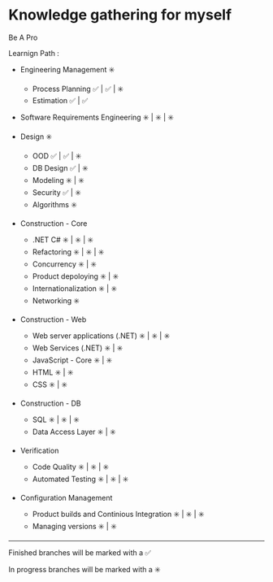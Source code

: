 # **Knowledge gathering for myself**

Be A Pro

Learnign Path : 

- Engineering Management :eight_spoked_asterisk:
    - Process Planning  :white_check_mark: | :white_check_mark: | :eight_spoked_asterisk:
    - Estimation :white_check_mark: | :white_check_mark:
    
- Software Requirements Engineering :eight_spoked_asterisk:  | :eight_spoked_asterisk:  | :eight_spoked_asterisk:

- Design :eight_spoked_asterisk:
    - OOD :white_check_mark: | :white_check_mark: | :eight_spoked_asterisk: 
    - DB Design :white_check_mark: | :eight_spoked_asterisk: 
    - Modeling :eight_spoked_asterisk: | :eight_spoked_asterisk: 
    - Security :white_check_mark: | :eight_spoked_asterisk: 
    - Algorithms :eight_spoked_asterisk: 
    
- Construction - Core 
    - .NET C# :eight_spoked_asterisk: | :eight_spoked_asterisk: | :eight_spoked_asterisk:
    - Refactoring :eight_spoked_asterisk: | :eight_spoked_asterisk: | :eight_spoked_asterisk:
    - Concurrency :eight_spoked_asterisk: | :eight_spoked_asterisk: 
    - Product depoloying :eight_spoked_asterisk: | :eight_spoked_asterisk: 
    - Internationalization :eight_spoked_asterisk: | :eight_spoked_asterisk: 
    - Networking :eight_spoked_asterisk: 

- Construction - Web
    - Web server applications (.NET) :eight_spoked_asterisk: | :eight_spoked_asterisk: | :eight_spoked_asterisk:
    - Web Services (.NET) :eight_spoked_asterisk: | :eight_spoked_asterisk: 
    - JavaScript - Core :eight_spoked_asterisk: | :eight_spoked_asterisk: 
    - HTML :eight_spoked_asterisk: | :eight_spoked_asterisk: 
    - CSS :eight_spoked_asterisk: | :eight_spoked_asterisk: 
    
- Construction - DB
    - SQL :eight_spoked_asterisk: | :eight_spoked_asterisk: | :eight_spoked_asterisk:
    - Data Access Layer :eight_spoked_asterisk: | :eight_spoked_asterisk: 

- Verification
    - Code Quality :eight_spoked_asterisk: | :eight_spoked_asterisk: | :eight_spoked_asterisk:
    - Automated Testing :eight_spoked_asterisk: | :eight_spoked_asterisk: | :eight_spoked_asterisk:

- Configuration Management
    - Product builds and Continious Integration :eight_spoked_asterisk: | :eight_spoked_asterisk: | :eight_spoked_asterisk:
    - Managing versions :eight_spoked_asterisk: | :eight_spoked_asterisk: 


------------------------------------------------------------------------

Finished branches will be marked with a :white_check_mark:

In progress branches will be marked with a :eight_spoked_asterisk:
